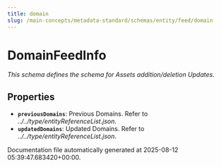 ```yaml
---
title: domain
slug: /main-concepts/metadata-standard/schemas/entity/feed/domain
---
```


# DomainFeedInfo

*This schema defines the schema for Assets addition/deletion Updates.*

## Properties

- **`previousDomains`**: Previous Domains. Refer to *../../type/entityReferenceList.json*.
- **`updatedDomains`**: Updated Domains. Refer to *../../type/entityReferenceList.json*.


Documentation file automatically generated at 2025-08-12 05:39:47.683420+00:00.
